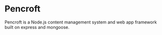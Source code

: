 # Pencroft
Pencroft is a Node.js content management system and web app framework built on express and mongoose.
